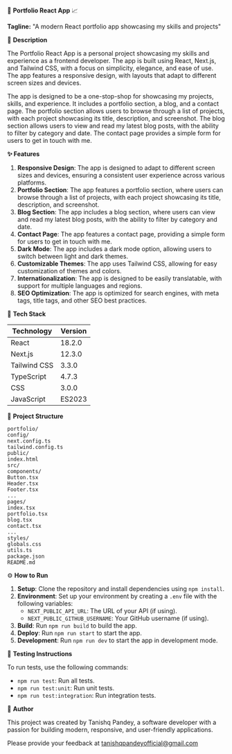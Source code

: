 🚀 **Portfolio React App** 📈

**Tagline:** "A modern React portfolio app showcasing my skills and projects"

📖 **Description**

The Portfolio React App is a personal project showcasing my skills and experience as a frontend developer. The app is built using React, Next.js, and Tailwind CSS, with a focus on simplicity, elegance, and ease of use. The app features a responsive design, with layouts that adapt to different screen sizes and devices.

The app is designed to be a one-stop-shop for showcasing my projects, skills, and experience. It includes a portfolio section, a blog, and a contact page. The portfolio section allows users to browse through a list of projects, with each project showcasing its title, description, and screenshot. The blog section allows users to view and read my latest blog posts, with the ability to filter by category and date. The contact page provides a simple form for users to get in touch with me.

**✨ Features**

1. **Responsive Design**: The app is designed to adapt to different screen sizes and devices, ensuring a consistent user experience across various platforms.
2. **Portfolio Section**: The app features a portfolio section, where users can browse through a list of projects, with each project showcasing its title, description, and screenshot.
3. **Blog Section**: The app includes a blog section, where users can view and read my latest blog posts, with the ability to filter by category and date.
4. **Contact Page**: The app features a contact page, providing a simple form for users to get in touch with me.
5. **Dark Mode**: The app includes a dark mode option, allowing users to switch between light and dark themes.
6. **Customizable Themes**: The app uses Tailwind CSS, allowing for easy customization of themes and colors.
7. **Internationalization**: The app is designed to be easily translatable, with support for multiple languages and regions.
8. **SEO Optimization**: The app is optimized for search engines, with meta tags, title tags, and other SEO best practices.

🧰 **Tech Stack**

| Technology | Version |
| --- | --- |
| React | 18.2.0 |
| Next.js | 12.3.0 |
| Tailwind CSS | 3.3.0 |
| TypeScript | 4.7.3 |
| CSS | 3.0.0 |
| JavaScript | ES2023 |

📁 **Project Structure**

```
portfolio/
config/
next.config.ts
tailwind.config.ts
public/
index.html
src/
components/
Button.tsx
Header.tsx
Footer.tsx
...
pages/
index.tsx
portfolio.tsx
blog.tsx
contact.tsx
...
styles/
globals.css
utils.ts
package.json
README.md
```

⚙️ **How to Run**

1. **Setup**: Clone the repository and install dependencies using `npm install`.
2. **Environment**: Set up your environment by creating a `.env` file with the following variables:
	* `NEXT_PUBLIC_API_URL`: The URL of your API (if using).
	* `NEXT_PUBLIC_GITHUB_USERNAME`: Your GitHub username (if using).
3. **Build**: Run `npm run build` to build the app.
4. **Deploy**: Run `npm run start` to start the app.
5. **Development**: Run `npm run dev` to start the app in development mode.

🧪 **Testing Instructions**

To run tests, use the following commands:

* `npm run test`: Run all tests.
* `npm run test:unit`: Run unit tests.
* `npm run test:integration`: Run integration tests.


👤 **Author**

This project was created by Tanishq Pandey, a software developer with a passion for building modern, responsive, and user-friendly applications.

Please provide your feedback at tanishqpandeyofficial@gmail.com